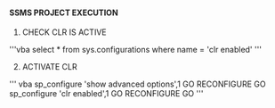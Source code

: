 #### SSMS PROJECT EXECUTION

1) CHECK CLR IS ACTIVE

'''vba
select * from sys.configurations where name = 'clr enabled' 
'''

2) ACTIVATE CLR

''' vba
sp_configure 'show advanced options',1
GO
RECONFIGURE
GO
sp_configure 'clr enabled',1
GO
RECONFIGURE
GO
'''
